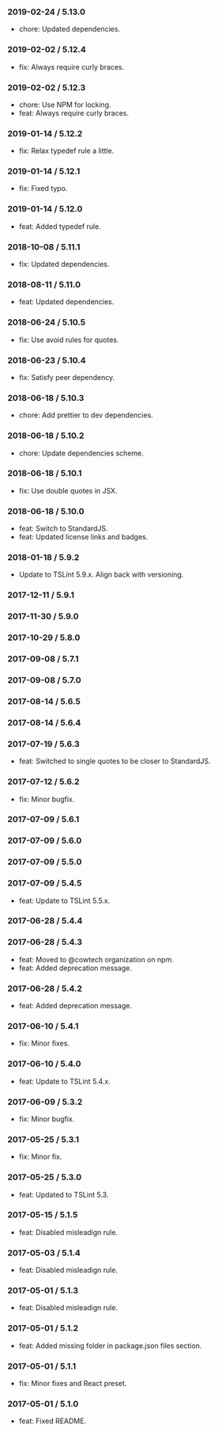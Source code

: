 ### 2019-02-24 / 5.13.0

- chore: Updated dependencies.

### 2019-02-02 / 5.12.4

- fix: Always require curly braces.

### 2019-02-02 / 5.12.3

- chore: Use NPM for locking.
- feat: Always require curly braces.

### 2019-01-14 / 5.12.2

- fix: Relax typedef rule a little.

### 2019-01-14 / 5.12.1

- fix: Fixed typo.

### 2019-01-14 / 5.12.0

- feat: Added typedef rule.

### 2018-10-08 / 5.11.1

- fix: Updated dependencies.

### 2018-08-11 / 5.11.0

- feat: Updated dependencies.

### 2018-06-24 / 5.10.5

- fix: Use avoid rules for quotes.

### 2018-06-23 / 5.10.4

- fix: Satisfy peer dependency.

### 2018-06-18 / 5.10.3

- chore: Add prettier to dev dependencies.

### 2018-06-18 / 5.10.2

- chore: Update dependencies scheme.

### 2018-06-18 / 5.10.1

- fix: Use double quotes in JSX.

### 2018-06-18 / 5.10.0

- feat: Switch to StandardJS.
- feat: Updated license links and badges.

### 2018-01-18 / 5.9.2

- Update to TSLint 5.9.x. Align back with versioning.

### 2017-12-11 / 5.9.1

### 2017-11-30 / 5.9.0

### 2017-10-29 / 5.8.0

### 2017-09-08 / 5.7.1

### 2017-09-08 / 5.7.0

### 2017-08-14 / 5.6.5

### 2017-08-14 / 5.6.4

### 2017-07-19 / 5.6.3

- feat: Switched to single quotes to be closer to StandardJS.

### 2017-07-12 / 5.6.2

- fix: Minor bugfix.

### 2017-07-09 / 5.6.1

### 2017-07-09 / 5.6.0

### 2017-07-09 / 5.5.0

### 2017-07-09 / 5.4.5

- feat: Update to TSLint 5.5.x.

### 2017-06-28 / 5.4.4

### 2017-06-28 / 5.4.3

- feat: Moved to @cowtech organization on npm.
- feat: Added deprecation message.

### 2017-06-28 / 5.4.2

- feat: Added deprecation message.

### 2017-06-10 / 5.4.1

- fix: Minor fixes.

### 2017-06-10 / 5.4.0

- feat: Update to TSLint 5.4.x.

### 2017-06-09 / 5.3.2

- fix: Minor bugfix.

### 2017-05-25 / 5.3.1

- fix: Minor fix.

### 2017-05-25 / 5.3.0

- feat: Updated to TSLint 5.3.

### 2017-05-15 / 5.1.5

- feat: Disabled misleadign rule.

### 2017-05-03 / 5.1.4

- feat: Disabled misleadign rule.

### 2017-05-01 / 5.1.3

- feat: Disabled misleadign rule.

### 2017-05-01 / 5.1.2

- feat: Added missing folder in package.json files section.

### 2017-05-01 / 5.1.1

- fix: Minor fixes and React preset.

### 2017-05-01 / 5.1.0

- feat: Fixed README.
